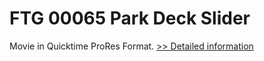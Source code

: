 # FTG 00065 Park Deck Slider
Movie in Quicktime ProRes Format.
[>> Detailed information](https://secure.shareit.com/shareit/product.html?productid=300618447&affiliateid=200057808)